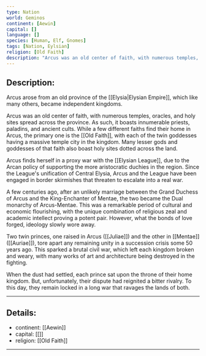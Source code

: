 ```yaml
---
type: Nation
world: Geminos
continent: [Aewin]
capital: []
language: []
species: [Human, Elf, Gnomes]
tags: [Nation, Eylsian]
religion: [Old Faith]
description: "Arcus was an old center of faith, with numerous temples, oracles, and holy sites spread across the province"
---
```


## Description:

Arcus arose from an old province of the [[Elysia|Elysian Empire]], which like many others, became independent kingdoms. 

Arcus was an old center of faith, with numerous temples, oracles, and holy sites spread across the province. As such, it boasts innumerable priests, paladins, and ancient cults. While a few different faiths find their home in Arcus, the primary one is the [[Old Faith]], with each of the twin goddesses having a massive temple city in the kingdom. Many lesser gods and goddesses of that faith also boast holy sites dotted across the land. 

Arcus finds herself in a proxy war with the [[Elysian League]], due to the Arcan policy of supporting the more aristocratic duchies in the region. Since the League's unification of Central Elysia, Arcus and the League have been engaged in border skirmishes that threaten to escalate into a real war.

A few centuries ago, after an unlikely marriage between the Grand Duchess of Arcus and the King-Enchanter of Mentae, the two became the Dual monarchy of Arcus-Mentae. This was a remarkable period of cultural and economic flourishing, with the unique combination of religious zeal and academic intellect proving a potent pair. However, what the bonds of love forged, ideology slowly wore away. 

Two twin princes, one raised in Arcus ([[Juliae]]) and the other in [[Mentae]] ([[Auriae]]), tore apart any remaining unity in a succession crisis some 50 years ago. This sparked a brutal civil war, which left each kingdom broken and weary, with many works of art and architecture being destroyed in the fighting.

When the dust had settled, each prince sat upon the throne of their home kingdom. But, unfortunately, their dispute had reignited a bitter rivalry. To this day, they remain locked in a long war that ravages the lands of both.



---
## Details:
- continent: [[Aewin]]
- capital: [[]]
- religion: [[Old Faith]]

---




